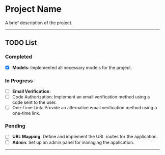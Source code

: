 # Project Name

A brief description of the project. 

---

## TODO List

### Completed
- [x]  **Models**: Implemented all necessary models for the project.

### In Progress
- [ ]  **Email Verification**:
  - [ ]  Code Authorization: Implement an email verification method using a code sent to the user.
  - [ ]  One-Time Link: Provide an alternative email verification method using a one-time link.

### Pending
- [ ]  **URL Mapping**: Define and implement the URL routes for the application.
- [ ]  **Admin**: Set up an admin panel for managing the application.

---